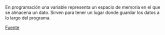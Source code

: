 En programación una variable representa un espacio de memoria en el que se almacena un dato.
Sirven para tener un lugar donde guardar los datos a lo largo del programa.


[Fuente](http://diwo.bq.com/en/programming-with-variables-using-bitbloq/)